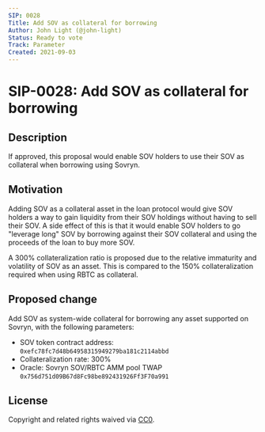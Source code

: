 ```yaml
---
SIP: 0028
Title: Add SOV as collateral for borrowing
Author: John Light (@john-light)
Status: Ready to vote
Track: Parameter
Created: 2021-09-03
---
```


# SIP-0028: Add SOV as collateral for borrowing

## Description

If approved, this proposal would enable SOV holders to use their SOV as collateral when borrowing using Sovryn.

## Motivation

Adding SOV as a collateral asset in the loan protocol would give SOV holders a way to gain liquidity from their SOV holdings without having to sell their SOV. A side effect of this is that it would enable SOV holders to go "leverage long" SOV by borrowing against their SOV collateral and using the proceeds of the loan to buy more SOV.

A 300% collateralization ratio is proposed due to the relative immaturity and volatility of SOV as an asset. This is compared to the 150% collateralization required when using RBTC as collateral.

## Proposed change

Add SOV as system-wide collateral for borrowing any asset supported on Sovryn, with the following parameters:
- SOV token contract address: `0xefc78fc7d48b64958315949279ba181c2114abbd`  
- Collateralization rate: 300%  
- Oracle: Sovryn SOV/RBTC AMM pool TWAP `0x756d751d09B67d8Fc98be892431926Ff3F70a991`  

## License
Copyright and related rights waived via [CC0](https://creativecommons.org/publicdomain/zero/1.0/).
